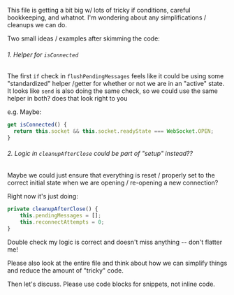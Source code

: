 This file is getting a bit big w/ lots of tricky if conditions, careful bookkeeping, and whatnot. I'm wondering about any simplifications / cleanups we can do.
 
Two small ideas / examples after skimming the code:

###### 1. Helper for `isConnected`

The first `if` check in `flushPendingMessages` feels like it could be using some "standardized" helper /getter for whether or not we are in an "active" state. It looks like `send` is also doing the same check, so we could use the same helper in both? does that look right to you

e.g. Maybe:

```ts
get isConnected() {
  return this.socket && this.socket.readyState === WebSocket.OPEN;
}
```

###### 2. Logic in `cleanupAfterClose` could be part of "setup" instead??

Maybe we could just ensure that everything is reset / properly set to the correct initial state when we are opening / re-opening a new connection?

Right now it's just doing:

```ts
private cleanupAfterClose() {
    this.pendingMessages = [];
    this.reconnectAttempts = 0;
}
```
Double check my logic is correct and doesn't miss anything -- don't flatter me!

Please also look at the entire file and think about how we can simplify things and reduce the amount of "tricky" code.

Then let's discuss. Please use code blocks for snippets, not inline code.
